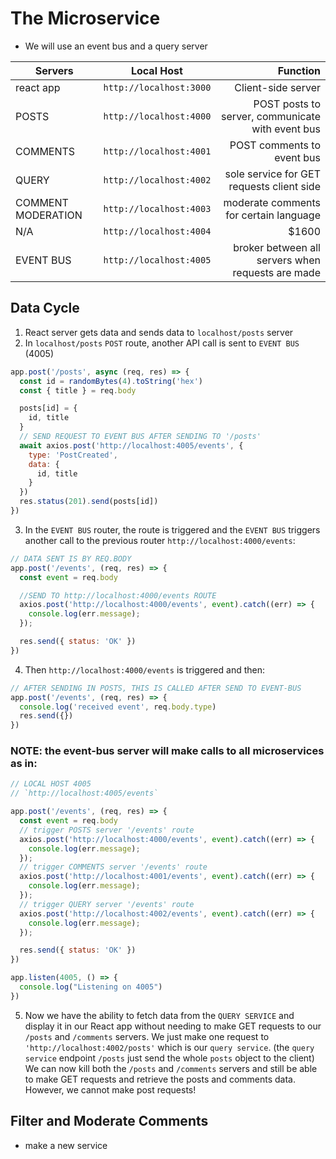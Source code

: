 # The Microservice
- We will use an event bus and a query server
  
| Servers            |       Local Host        |                                          Function |
| ------------------ | :---------------------: | ------------------------------------------------: |
| react app          | `http://localhost:3000` |                                Client-side server |
| POSTS              | `http://localhost:4000` |  POST posts to server, communicate with event bus |
| COMMENTS           | `http://localhost:4001` |                        POST comments to event bus |
| QUERY              | `http://localhost:4002` |         sole service for GET requests client side |
| COMMENT MODERATION | `http://localhost:4003` |            moderate comments for certain language |
| N/A                | `http://localhost:4004` |                                             $1600 |
| EVENT BUS          | `http://localhost:4005` | broker between all servers when requests are made |

## Data Cycle

1. React server gets data and sends data to `localhost/posts` server
2. In `localhost/posts` `POST` route, another API call is sent to `EVENT BUS` (4005)
```js
app.post('/posts', async (req, res) => {
  const id = randomBytes(4).toString('hex')
  const { title } = req.body

  posts[id] = {
    id, title
  }
  // SEND REQUEST TO EVENT BUS AFTER SENDING TO '/posts'
  await axios.post('http://localhost:4005/events', {
    type: 'PostCreated',
    data: {
      id, title
    }
  })
  res.status(201).send(posts[id])
})
```
3. In the `EVENT BUS` router, the route is triggered and the `EVENT BUS` triggers another call to the previous router `http://localhost:4000/events`:
```js
// DATA SENT IS BY REQ.BODY
app.post('/events', (req, res) => {
  const event = req.body

  //SEND TO http://localhost:4000/events ROUTE
  axios.post('http://localhost:4000/events', event).catch((err) => {
    console.log(err.message);
  });

  res.send({ status: 'OK' })
})
```
4. Then `http://localhost:4000/events` is triggered and then:
```js
// AFTER SENDING IN POSTS, THIS IS CALLED AFTER SEND TO EVENT-BUS
app.post('/events', (req, res) => {
  console.log('received event', req.body.type)
  res.send({})
})
```

### NOTE: the event-bus server will make calls to all microservices as in:
```js
// LOCAL HOST 4005
// `http://localhost:4005/events`

app.post('/events', (req, res) => {
  const event = req.body
  // trigger POSTS server '/events' route
  axios.post('http://localhost:4000/events', event).catch((err) => {
    console.log(err.message);
  });
  // trigger COMMENTS server '/events' route
  axios.post('http://localhost:4001/events', event).catch((err) => {
    console.log(err.message);
  });
  // trigger QUERY server '/events' route
  axios.post('http://localhost:4002/events', event).catch((err) => {
    console.log(err.message);
  });

  res.send({ status: 'OK' })
})

app.listen(4005, () => {
  console.log("Listening on 4005")
})
```
5. Now we have the ability to fetch data from the `QUERY SERVICE` and display it in our React app without needing to make GET requests to our `/posts` and `/comments` servers. We just make one request to `'http://localhost:4002/posts'` which is our `query service`. (the `query service` endpoint `/posts` just send the whole `posts` object to the client) We can now kill both the `/posts` and `/comments` servers and still be able to make GET requests and retrieve the posts and comments data. <e>However, we cannot make post requests! </e>
  
## Filter and Moderate Comments
- make a new service